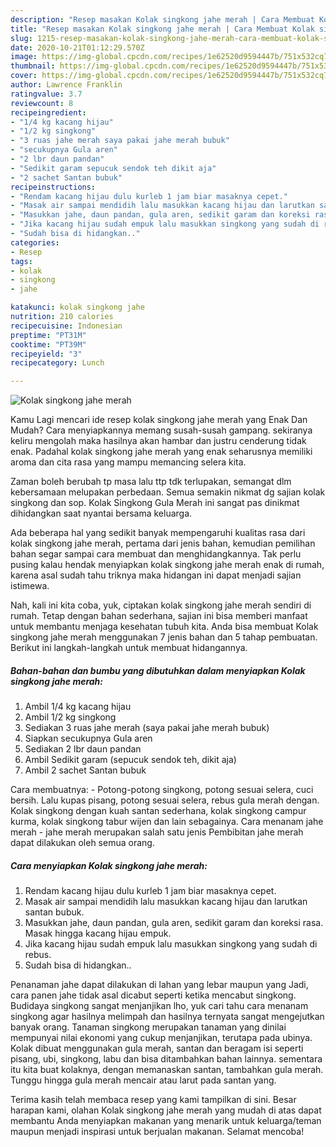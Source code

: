 ```yaml
---
description: "Resep masakan Kolak singkong jahe merah | Cara Membuat Kolak singkong jahe merah Yang Lezat Sekali"
title: "Resep masakan Kolak singkong jahe merah | Cara Membuat Kolak singkong jahe merah Yang Lezat Sekali"
slug: 1215-resep-masakan-kolak-singkong-jahe-merah-cara-membuat-kolak-singkong-jahe-merah-yang-lezat-sekali
date: 2020-10-21T01:12:29.570Z
image: https://img-global.cpcdn.com/recipes/1e62520d9594447b/751x532cq70/kolak-singkong-jahe-merah-foto-resep-utama.jpg
thumbnail: https://img-global.cpcdn.com/recipes/1e62520d9594447b/751x532cq70/kolak-singkong-jahe-merah-foto-resep-utama.jpg
cover: https://img-global.cpcdn.com/recipes/1e62520d9594447b/751x532cq70/kolak-singkong-jahe-merah-foto-resep-utama.jpg
author: Lawrence Franklin
ratingvalue: 3.7
reviewcount: 8
recipeingredient:
- "1/4 kg kacang hijau"
- "1/2 kg singkong"
- "3 ruas jahe merah saya pakai jahe merah bubuk"
- "secukupnya Gula aren"
- "2 lbr daun pandan"
- "Sedikit garam sepucuk sendok teh dikit aja"
- "2 sachet Santan bubuk"
recipeinstructions:
- "Rendam kacang hijau dulu kurleb 1 jam biar masaknya cepet."
- "Masak air sampai mendidih lalu masukkan kacang hijau dan larutkan santan bubuk."
- "Masukkan jahe, daun pandan, gula aren, sedikit garam dan koreksi rasa. Masak hingga kacang hijau empuk."
- "Jika kacang hijau sudah empuk lalu masukkan singkong yang sudah di rebus."
- "Sudah bisa di hidangkan.."
categories:
- Resep
tags:
- kolak
- singkong
- jahe

katakunci: kolak singkong jahe 
nutrition: 210 calories
recipecuisine: Indonesian
preptime: "PT31M"
cooktime: "PT39M"
recipeyield: "3"
recipecategory: Lunch

---
```



![Kolak singkong jahe merah](https://img-global.cpcdn.com/recipes/1e62520d9594447b/751x532cq70/kolak-singkong-jahe-merah-foto-resep-utama.jpg)

Kamu Lagi mencari ide resep kolak singkong jahe merah yang Enak Dan Mudah? Cara menyiapkannya memang susah-susah gampang. sekiranya keliru mengolah maka hasilnya akan hambar dan justru cenderung tidak enak. Padahal kolak singkong jahe merah yang enak seharusnya memiliki aroma dan cita rasa yang mampu memancing selera kita.

Zaman boleh berubah tp masa lalu ttp tdk terlupakan, semangat dlm kebersamaan melupakan perbedaan. Semua semakin nikmat dg sajian kolak singkong dan sop. Kolak Singkong Gula Merah ini sangat pas dinikmat dihidangkan saat nyantai bersama keluarga.

Ada beberapa hal yang sedikit banyak mempengaruhi kualitas rasa dari kolak singkong jahe merah, pertama dari jenis bahan, kemudian pemilihan bahan segar sampai cara membuat dan menghidangkannya. Tak perlu pusing kalau hendak menyiapkan kolak singkong jahe merah enak di rumah, karena asal sudah tahu triknya maka hidangan ini dapat menjadi sajian istimewa.


Nah, kali ini kita coba, yuk, ciptakan kolak singkong jahe merah sendiri di rumah. Tetap dengan bahan sederhana, sajian ini bisa memberi manfaat untuk membantu menjaga kesehatan tubuh kita. Anda bisa membuat Kolak singkong jahe merah menggunakan 7 jenis bahan dan 5 tahap pembuatan. Berikut ini langkah-langkah untuk membuat hidangannya.

<!--inarticleads1-->

##### Bahan-bahan dan bumbu yang dibutuhkan dalam menyiapkan Kolak singkong jahe merah:

1. Ambil 1/4 kg kacang hijau
1. Ambil 1/2 kg singkong
1. Sediakan 3 ruas jahe merah (saya pakai jahe merah bubuk)
1. Siapkan secukupnya Gula aren
1. Sediakan 2 lbr daun pandan
1. Ambil Sedikit garam (sepucuk sendok teh, dikit aja)
1. Ambil 2 sachet Santan bubuk


Cara membuatnya: - Potong-potong singkong, potong sesuai selera, cuci bersih. Lalu kupas pisang, potong sesuai selera, rebus gula merah dengan. Kolak singkong dengan kuah santan sederhana, kolak singkong campur kurma, kolak singkong tabur wijen dan lain sebagainya. Cara menanam jahe merah - jahe merah merupakan salah satu jenis Pembibitan jahe merah dapat dilakukan oleh semua orang. 

<!--inarticleads2-->

##### Cara menyiapkan Kolak singkong jahe merah:

1. Rendam kacang hijau dulu kurleb 1 jam biar masaknya cepet.
1. Masak air sampai mendidih lalu masukkan kacang hijau dan larutkan santan bubuk.
1. Masukkan jahe, daun pandan, gula aren, sedikit garam dan koreksi rasa. Masak hingga kacang hijau empuk.
1. Jika kacang hijau sudah empuk lalu masukkan singkong yang sudah di rebus.
1. Sudah bisa di hidangkan..


Penanaman jahe dapat dilakukan di lahan yang lebar maupun yang Jadi, cara panen jahe tidak asal dicabut seperti ketika mencabut singkong. Budidaya singkong sangat menjanjikan lho, yuk cari tahu cara menanam singkong agar hasilnya melimpah dan hasilnya ternyata sangat mengejutkan banyak orang. Tanaman singkong merupakan tanaman yang dinilai mempunyai nilai ekonomi yang cukup menjanjikan, terutapa pada ubinya. Kolak dibuat menggunakan gula merah, santan dan beragam isi seperti pisang, ubi, singkong, labu dan bisa ditambahkan bahan lainnya. sementara itu kita buat kolaknya, dengan memanaskan santan, tambahkan gula merah. Tunggu hingga gula merah mencair atau larut pada santan yang. 

Terima kasih telah membaca resep yang kami tampilkan di sini. Besar harapan kami, olahan Kolak singkong jahe merah yang mudah di atas dapat membantu Anda menyiapkan makanan yang menarik untuk keluarga/teman maupun menjadi inspirasi untuk berjualan makanan. Selamat mencoba!
